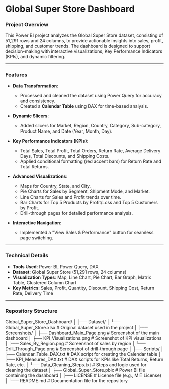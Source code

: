 # **Global Super Store Dashboard**

### **Project Overview**
This Power BI project analyzes the Global Super Store dataset, consisting of 51,291 rows and 24 columns, to provide actionable insights into sales, profit, shipping, and customer trends. The dashboard is designed to support decision-making with interactive visualizations, Key Performance Indicators (KPIs), and dynamic filtering.

---

### **Features**
- **Data Transformation**:  
  - Processed and cleaned the dataset using Power Query for accuracy and consistency.  
  - Created a **Calendar Table** using DAX for time-based analysis.  

- **Dynamic Slicers**:  
  - Added slicers for Market, Region, Country, Category, Sub-category, Product Name, and Date (Year, Month, Day).  

- **Key Performance Indicators (KPIs)**:  
  - Total Sales, Total Profit, Total Orders, Return Rate, Average Delivery Days, Total Discounts, and Shipping Costs.  
  - Applied conditional formatting (red accent bars) for Return Rate and Total Returns.  

- **Advanced Visualizations**:  
  - Maps for Country, State, and City.  
  - Pie Charts for Sales by Segment, Shipment Mode, and Market.  
  - Line Charts for Sales and Profit trends over time.  
  - Bar Charts for Top 5 Products by Profit/Loss and Top 5 Customers by Profit.  
  - Drill-through pages for detailed performance analysis.  

- **Interactive Navigation**:  
  - Implemented a "View Sales & Performance" button for seamless page switching.  

---

### **Technical Details**
- **Tools Used**: Power BI, Power Query, DAX  
- **Dataset**: Global Super Store (51,291 rows, 24 columns)  
- **Visualization Types**: Map, Line Chart, Pie Chart, Bar Graph, Matrix Table, Clustered Column Chart  
- **Key Metrics**: Sales, Profit, Quantity, Discount, Shipping Cost, Return Rate, Delivery Time  

---

### **Repository Structure**
Global_Super_Store_Dashboard/
│
├── Dataset/
│   └── Global_Super_Store.xlsx               # Original dataset used in the project
│
├── Screenshots/
│   ├── Dashboard_Main_Page.png              # Screenshot of the main dashboard
│   ├── KPI_Visualizations.png               # Screenshot of KPI visualizations
│   ├── Sales_By_Region.png                  # Screenshot of sales by region
│   └── Drill_Through_Page.png               # Screenshot of drill-through page
│
├── Scripts/
│   ├── Calendar_Table_DAX.txt               # DAX script for creating the Calendar table
│   ├── KPI_Measures_DAX.txt                 # DAX scripts for KPIs like Total Returns, Return Rate, etc.
│   └── Data_Cleaning_Steps.txt              # Steps and logic used for cleaning the dataset
│
├── Global_Super_Store.pbix                  # Power BI file containing the dashboard
│
├── LICENSE                                  # License file (e.g., MIT License)
│
└── README.md                                # Documentation file for the repository

